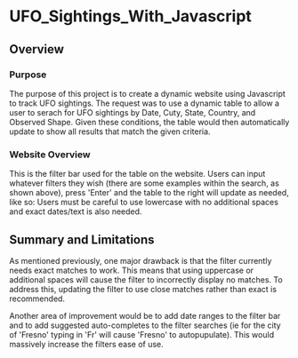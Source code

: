 # UFO_Sightings_With_Javascript

## Overview

### Purpose
The purpose of this project is to create a dynamic website using Javascript to track UFO sightings. The request was to use a dynamic table to allow a user to serach for UFO sightings by Date, Cuty, State, Country, and Observed Shape. Given these conditions, the table would then automatically update to show all results that match the given criteria.

### Website Overview
<insert search bar picture>
This is the filter bar used for the table on the website. Users can input whatever filters they wish (there are some examples within the search, as shown above), press 'Enter' and the table to the right will update as needed, like so:
  <insert filtered picture>
Users must be careful to use lowercase with no additional spaces and exact dates/text is also needed.
  
## Summary and Limitations
As mentioned previously, one major drawback is that the filter currently needs exact matches to work. This means that using uppercase or additional spaces will cause the filter to incorrectly display no matches. To address this, updating the filter to use close matches rather than exact is recommended. 
    
Another area of improvement would be to add date ranges to the filter bar and to add suggested auto-completes to the filter searches (ie for the city of 'Fresno' typing in 'Fr' will cause 'Fresno' to autopupulate). This would massively increase the filters ease of use.
